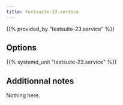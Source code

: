 ```yaml
---
title: testsuite-23.service
---
```


{{% provided_by "testsuite-23.service" %}}

## Options

{{% systemd_unit "testsuite-23.service" %}}

## Additionnal notes

Nothing here.